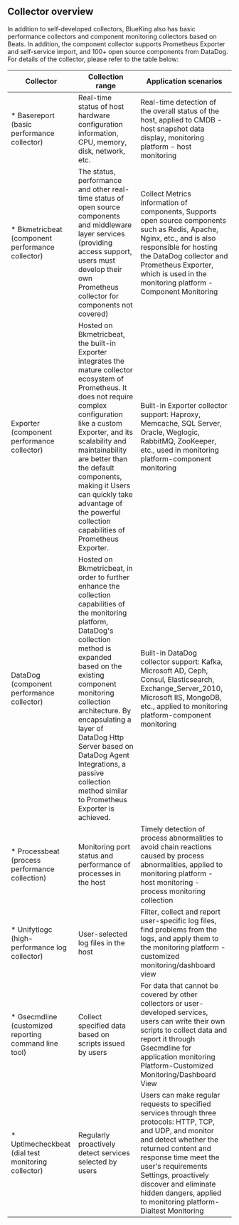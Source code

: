 ## Collector overview

In addition to self-developed collectors, BlueKing also has basic performance collectors and component monitoring collectors based on Beats. In addition, the component collector supports Prometheus Exporter and self-service import, and 100+ open source components from DataDog. For details of the collector, please refer to the table below:


| Collector | Collection range | Application scenarios |
| ------| -------- | ------- |
| * Basereport (basic performance collector) | Real-time status of host hardware configuration information, CPU, memory, disk, network, etc. | Real-time detection of the overall status of the host, applied to CMDB - host snapshot data display, monitoring platform - host monitoring |
| * Bkmetricbeat (component performance collector) | The status, performance and other real-time status of open source components and middleware layer services (providing access support, users must develop their own Prometheus collector for components not covered) | Collect Metrics information of components, Supports open source components such as Redis, Apache, Nginx, etc., and is also responsible for hosting the DataDog collector and Prometheus Exporter, which is used in the monitoring platform - Component Monitoring |
| Exporter (component performance collector) | Hosted on Bkmetricbeat, the built-in Exporter integrates the mature collector ecosystem of Prometheus. It does not require complex configuration like a custom Exporter, and its scalability and maintainability are better than the default components, making it Users can quickly take advantage of the powerful collection capabilities of Prometheus Exporter. | Built-in Exporter collector support: Haproxy, Memcache, SQL Server, Oracle, Weglogic, RabbitMQ, ZooKeeper, etc., used in monitoring platform-component monitoring |
| DataDog (component performance collector) | Hosted on Bkmetricbeat, in order to further enhance the collection capabilities of the monitoring platform, DataDog's collection method is expanded based on the existing component monitoring collection architecture. By encapsulating a layer of DataDog Http Server based on DataDog Agent Integrations, a passive collection method similar to Prometheus Exporter is achieved. | Built-in DataDog collector support: Kafka, Microsoft AD, Ceph, Consul, Elasticsearch, Exchange_Server_2010, Microsoft IIS, MongoDB, etc., applied to monitoring platform-component monitoring |
| * Processbeat (process performance collection) | Monitoring port status and performance of processes in the host | Timely detection of process abnormalities to avoid chain reactions caused by process abnormalities, applied to monitoring platform - host monitoring - process monitoring collection |
| * Unifytlogc (high-performance log collector) | User-selected log files in the host | Filter, collect and report user-specific log files, find problems from the logs, and apply them to the monitoring platform - customized monitoring/dashboard view |
| * Gsecmdline (customized reporting command line tool) | Collect specified data based on scripts issued by users | For data that cannot be covered by other collectors or user-developed services, users can write their own scripts to collect data and report it through Gsecmdline for application monitoring Platform-Customized Monitoring/Dashboard View |
| * Uptimecheckbeat (dial test monitoring collector) | Regularly proactively detect services selected by users | Users can make regular requests to specified services through three protocols: HTTP, TCP, and UDP, and monitor and detect whether the returned content and response time meet the user's requirements Settings, proactively discover and eliminate hidden dangers, applied to monitoring platform-Dialtest Monitoring |
